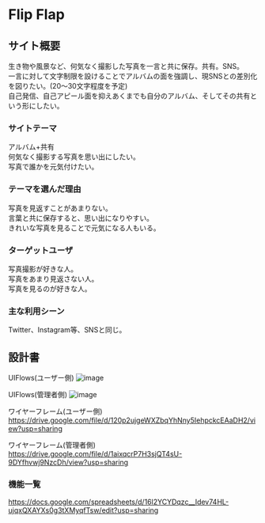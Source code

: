 # Flip Flap

## サイト概要
生き物や風景など、何気なく撮影した写真を一言と共に保存。共有。SNS。  
一言に対して文字制限を設けることでアルバムの面を強調し、現SNSとの差別化を図りたい。(20～30文字程度を予定)  
自己発信、自己アピール面を抑えあくまでも自分のアルバム、そしてその共有という形にしたい。  

### サイトテーマ
アルバム+共有  
何気なく撮影する写真を思い出にしたい。  
写真で誰かを元気付けたい。  

### テーマを選んだ理由
写真を見返すことがあまりない。  
言葉と共に保存すると、思い出になりやすい。  
きれいな写真を見ることで元気になる人もいる。  

### ターゲットユーザ
写真撮影が好きな人。  
写真をあまり見返さない人。  
写真を見るのが好きな人。  

### 主な利用シーン
Twitter、Instagram等、SNSと同じ。

## 設計書
UIFlows(ユーザー側)
![image](https://user-images.githubusercontent.com/61011568/81190967-6e629200-8ff3-11ea-805b-5ad519f909d2.png)

UIFlows(管理者側)
![image](https://user-images.githubusercontent.com/61011568/81313383-c4523b00-90c2-11ea-899b-1385ccb8345e.png)

ワイヤーフレーム(ユーザー側)  
https://drive.google.com/file/d/120p2ujgeWXZbqYhNny5IehpckcEAaDH2/view?usp=sharing  

ワイヤーフレーム(管理者側)  
https://drive.google.com/file/d/1aixqcrP7H3sjQT4sU-9DYfhvwj9NzcDh/view?usp=sharing

### 機能一覧
https://docs.google.com/spreadsheets/d/16l2YCYDqzc__Idev74HL-ujqxQXAYXs0g3tXMyqfTsw/edit?usp=sharing
